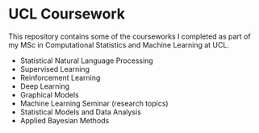# UCL Coursework

This repository contains some of the courseworks I completed as part of my MSc in Computational Statistics and Machine Learning at UCL.

* Statistical Natural Language Processing
* Supervised Learning
* Reinforcement Learning
* Deep Learning
* Graphical Models
* Machine Learning Seminar (research topics)
* Statistical Models and Data Analysis
* Applied Bayesian Methods
